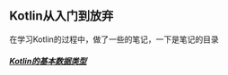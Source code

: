 ## Kotlin从入门到放弃

在学习Kotlin的过程中，做了一些的笔记，一下是笔记的目录

##### [Kotlin的基本数据类型](https://github.com/Fizzzzer/KotlinStudy/blob/master/Article/Kotlin%E7%9A%84%E5%9F%BA%E6%9C%AC%E6%95%B0%E6%8D%AE%E7%B1%BB%E5%9E%8B.md)
